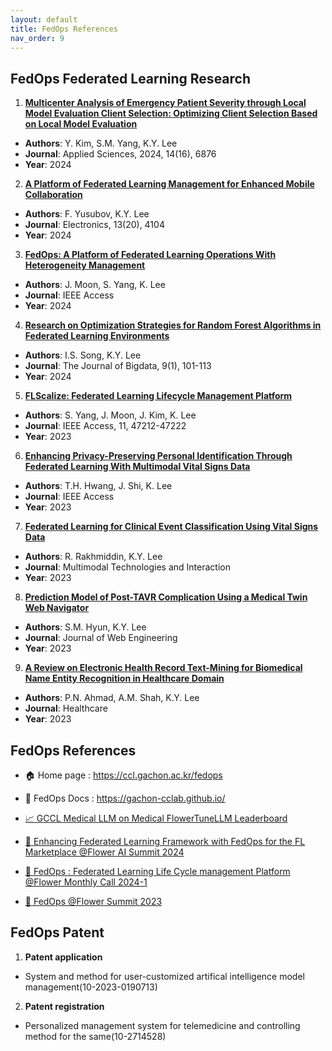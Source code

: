 ```yaml
---
layout: default
title: FedOps References
nav_order: 9
---
```


## **FedOps Federated Learning Research**

1. [**Multicenter Analysis of Emergency Patient Severity through Local Model Evaluation Client Selection: Optimizing Client Selection Based on Local Model Evaluation**]( https://doi.org/10.3390/app14166876)
- **Authors**: Y. Kim, S.M. Yang, K.Y. Lee
- **Journal**: Applied Sciences, 2024, 14(16), 6876
- **Year**: 2024

2. [**A Platform of Federated Learning Management for Enhanced Mobile Collaboration**](https://doi.org/10.3390/electronics13204104)
- **Authors**: F. Yusubov, K.Y. Lee
- **Journal**: Electronics, 13(20), 4104
- **Year**: 2024

3. [**FedOps: A Platform of Federated Learning Operations With Heterogeneity Management**](https://doi.org/10.1109/ACCESS.2024.3349691)
- **Authors**: J. Moon, S. Yang, K. Lee
- **Journal**: IEEE Access
- **Year**: 2024

4. [**Research on Optimization Strategies for Random Forest Algorithms in Federated Learning Environments**](https://doi.org/10.36498/kbigdt.2024.9.1.101)
- **Authors**: I.S. Song, K.Y. Lee
- **Journal**: The Journal of Bigdata, 9(1), 101-113
- **Year**: 2024

5. [**FLScalize: Federated Learning Lifecycle Management Platform**](https://doi.org/10.1109/ACCESS.2023.3275439)
- **Authors**: S. Yang, J. Moon, J. Kim, K. Lee
- **Journal**: IEEE Access, 11, 47212-47222
- **Year**: 2023

6. [**Enhancing Privacy-Preserving Personal Identification Through Federated Learning With Multimodal Vital Signs Data**](https://doi.org/10.1109/ACCESS.2023.3328641)
- **Authors**: T.H. Hwang, J. Shi, K. Lee
- **Journal**: IEEE Access
- **Year**: 2023

7. [**Federated Learning for Clinical Event Classification Using Vital Signs Data**](https://doi.org/10.3390/mti7070067)
- **Authors**: R. Rakhmiddin, K.Y. Lee
- **Journal**: Multimodal Technologies and Interaction
- **Year**: 2023

8. [**Prediction Model of Post-TAVR Complication Using a Medical Twin Web Navigator**](https://doi.org/10.13052/jwe1540-9589.2274)
- **Authors**: S.M. Hyun, K.Y. Lee
- **Journal**: Journal of Web Engineering
- **Year**: 2023

9. [**A Review on Electronic Health Record Text-Mining for Biomedical Name Entity Recognition in Healthcare Domain**](https://doi.org/10.3390/healthcare11091268)
- **Authors**: P.N. Ahmad, A.M. Shah, K.Y. Lee
- **Journal**: Healthcare
- **Year**: 2023


## **FedOps References**

- 🏠 Home page : https://ccl.gachon.ac.kr/fedops

- 📝 FedOps Docs : https://gachon-cclab.github.io/

- [📈 GCCL Medical LLM on Medical FlowerTuneLLM Leaderboard](https://flower.ai/benchmarks/llm-leaderboard/medical/)

- [🎥 Enhancing Federated Learning Framework with FedOps for the FL Marketplace @Flower AI Summit 2024](https://www.youtube.com/watch?v=9mokO0rJayQ)

- [🎥 FedOps : Federated Learning Life Cycle management Platform @Flower Monthly Call 2024-1](https://www.youtube.com/watch?v=kcIKr-WF8eY&t=22s)

- [🎥 FedOps @Flower Summit 2023](https://www.youtube.com/watch?v=9Ns0q4zHfLk&t=16s)

## **FedOps Patent**

1. **Patent application**
- System and method for user-customized artifical intelligence model management(10-2023-0190713)

2. **Patent registration**

-  Personalized management system for telemedicine and controlling method for the same(10-2714528)
